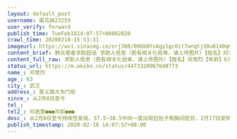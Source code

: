 ```yaml
---
layout: default_post
username: 蛋花妹23259
user_verify: forward
publish_time: TueFeb1814:07:57+08002020
crawl_time: 20200218-15:53:31
imageurl: https://wx1.sinaimg.cn/orj360/006bNYsAgy1gc0it7wnqtj30u0140q66.jpg,https://wx3.sinaimg.cn/orj360/006bNYsAgy1gc0it8b72jj30u0140jtf.jpg
content_brief: 肺炎患者求助超话 求助人信息（若有相关化验单，请上传图片）【姓名】邓常烈【年龄】63【所在城市】武汉【所在小区、社区】首义路大东门街【患病时间】从2月8日至今【联系方式】【其他紧急联系人】邓逸萱：●●●                                     邓   前：●●●【病情描 ...全文
content_full_raw: 求助人信息（若有相关化验单，请上传图片）【姓名】邓常烈【年龄】63【所在城市】武汉【所在小区、社区】首义路大东门街【患病时间】从2月8日至今【联系方式】【其他紧急联系人】邓逸萱：●●●邓前：●●●【病情描述】从2月8日至今持续性发烧，37.5—38.5中间一度出现拉肚子和胸闷症状，2月17日安排社区医院说的中转站，说是晚上安排到医院，但是到今天还没有安排，病情加重，已在吸氧，现在社区医院说没有好的治疗方案（其中在2月10日做了一次核酸检测，结果呈阴性，第二次核酸检测结果还未出来，ct报告显示双肺下叶片状模糊阴影，磨玻璃影，打了市长电话说登记上报，打街道电话说结果未出不能就医，社区说只能找街道，家里已有两位亲人还没等确诊已经去世）希望能赶快让老人就医，不想在失去一个亲人了@人民日报@新华视点@扬子晚报@长江日报@凯雷@张嘉佳武汉
status_url: https://m.weibo.cn/status/4473320067648773
name_: 邓常烈
age_: 63
city_: 武汉
address_: 首义路大东门街
since_: 从2月8日至今
tel_: 
tel2_: 邓逸萱●●●邓前●●●
desc_: 从2月8日至今持续性发烧，37.5—38.5中间一度出现拉肚子和胸闷症状，2月17日安排社区医院说的中转站，说是晚上安排到医院，但是到今天还没有安排，病情加重，已在吸氧，现在社区医院说没有好的治疗方案（其中在2月10日做了一次核酸检测，结果呈阴性，第二次核酸检测结果还未出来，ct报告显示双肺下叶片状模糊阴影，磨玻璃影，打了市长电话说登记上报，打街道电话说结果未出不能就医，社区说只能找街道，家里已有两位亲人还没等确诊已经去世）希望能赶快让老人就医，不想在失去一个亲人了@人民日报@新华视点@扬子晚报@长江日报@凯雷@张嘉佳武汉
publish_timestamp: 2020-02-18 14:07:57+08:00
---
```

